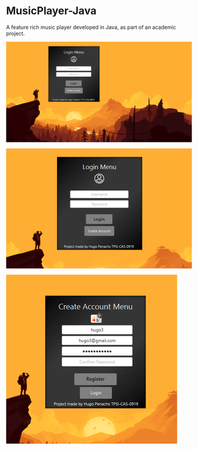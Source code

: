 # MusicPlayer-Java
A feature rich music player developed in Java, as part of an academic project.


![GitHub Logo](/readmeFiles/login.apng)

![GitHub Logo](/readmeFiles/accountCreation.apng)

![GitHub Logo](/readmeFiles/passwordcheckAccCreation.apng)


